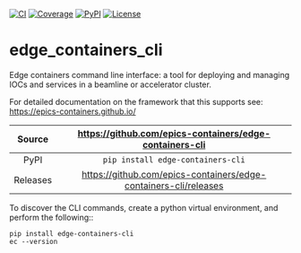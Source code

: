 [![CI](https://github.com/epics-containers/edge-containers-cli/actions/workflows/ci.yml/badge.svg)](https://github.com/epics-containers/edge-containers-cli/actions/workflows/ci.yml)
[![Coverage](https://codecov.io/gh/epics-containers/edge-containers-cli/branch/main/graph/badge.svg)](https://codecov.io/gh/epics-containers/edge-containers-cli)
[![PyPI](https://img.shields.io/pypi/v/edge-containers-cli.svg)](https://pypi.org/project/edge-containers-cli)
[![License](https://img.shields.io/badge/License-Apache%202.0-blue.svg)](https://opensource.org/licenses/Apache-2.0)

# edge_containers_cli

Edge containers command line interface: a tool for deploying and managing
IOCs and services in a beamline or accelerator cluster.

For detailed documentation on the framework that this supports see:
https://epics-containers.github.io/


Source          | <https://github.com/epics-containers/edge-containers-cli>
:---:           | :---:
PyPI            | `pip install edge-containers-cli`
Releases        | <https://github.com/epics-containers/edge-containers-cli/releases>


To discover the CLI commands, create a python virtual environment,
and perform the following::

    pip install edge-containers-cli
    ec --version
